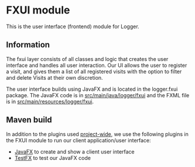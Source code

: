 # FXUI module

This is the user interface (frontend) module for Logger.

## Information

The fxui layer consists of all classes and logic that creates the user interface and handles all user interaction. Our UI allows the user to register a visit, and gives them a list of all registered visits with the option to filter and delete Visits at their own discretion.

The user interface builds using JavaFX and is located in the logger.fxui package. The JavaFX code is in [src/main/java/logger/fxui](src/main/java/logger/fxui) and the FXML file is in [src/main/resources/logger/fxui](src/main/resources/logger/fxui).

## Maven build

In addition to the plugins used [project-wide](../README.md#structure_and_maven_build), we use the following plugins in the FXUI module to run our client application/user interface:

- [JavaFX](https://github.com/openjdk/jfx) to create and show a client user interface
- [TestFX](https://github.com/TestFX/TestFX) to test our JavaFX code
